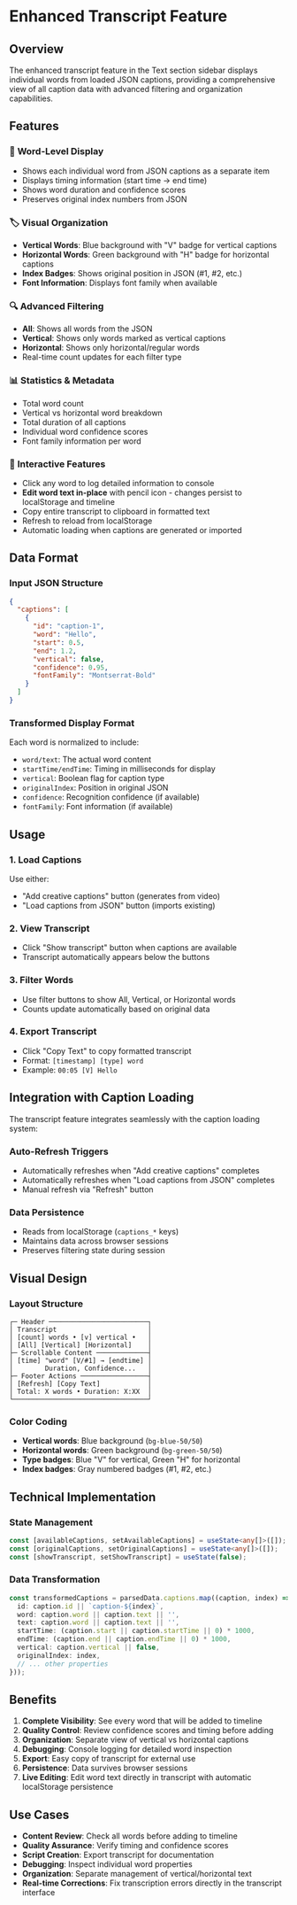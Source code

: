 # Enhanced Transcript Feature

## Overview

The enhanced transcript feature in the Text section sidebar displays individual words from loaded JSON captions, providing a comprehensive view of all caption data with advanced filtering and organization capabilities.

## Features

### 📄 **Word-Level Display**
- Shows each individual word from JSON captions as a separate item
- Displays timing information (start time → end time) 
- Shows word duration and confidence scores
- Preserves original index numbers from JSON

### 🏷️ **Visual Organization**
- **Vertical Words**: Blue background with "V" badge for vertical captions
- **Horizontal Words**: Green background with "H" badge for horizontal captions
- **Index Badges**: Shows original position in JSON (#1, #2, etc.)
- **Font Information**: Displays font family when available

### 🔍 **Advanced Filtering**
- **All**: Shows all words from the JSON
- **Vertical**: Shows only words marked as vertical captions
- **Horizontal**: Shows only horizontal/regular words
- Real-time count updates for each filter type

### 📊 **Statistics & Metadata**
- Total word count
- Vertical vs horizontal word breakdown
- Total duration of all captions
- Individual word confidence scores
- Font family information per word

### 🔧 **Interactive Features**
- Click any word to log detailed information to console
- **Edit word text in-place** with pencil icon - changes persist to localStorage and timeline
- Copy entire transcript to clipboard in formatted text
- Refresh to reload from localStorage
- Automatic loading when captions are generated or imported

## Data Format

### Input JSON Structure
```json
{
  "captions": [
    {
      "id": "caption-1",
      "word": "Hello",
      "start": 0.5,
      "end": 1.2,
      "vertical": false,
      "confidence": 0.95,
      "fontFamily": "Montserrat-Bold"
    }
  ]
}
```

### Transformed Display Format
Each word is normalized to include:
- `word/text`: The actual word content
- `startTime/endTime`: Timing in milliseconds for display
- `vertical`: Boolean flag for caption type
- `originalIndex`: Position in original JSON
- `confidence`: Recognition confidence (if available)
- `fontFamily`: Font information (if available)

## Usage

### 1. **Load Captions**
Use either:
- "Add creative captions" button (generates from video)
- "Load captions from JSON" button (imports existing)

### 2. **View Transcript**
- Click "Show transcript" button when captions are available
- Transcript automatically appears below the buttons

### 3. **Filter Words**
- Use filter buttons to show All, Vertical, or Horizontal words
- Counts update automatically based on original data

### 4. **Export Transcript**
- Click "Copy Text" to copy formatted transcript
- Format: `[timestamp] [type] word`
- Example: `00:05 [V] Hello`

## Integration with Caption Loading

The transcript feature integrates seamlessly with the caption loading system:

### Auto-Refresh Triggers
- Automatically refreshes when "Add creative captions" completes
- Automatically refreshes when "Load captions from JSON" completes
- Manual refresh via "Refresh" button

### Data Persistence
- Reads from localStorage (`captions_*` keys)
- Maintains data across browser sessions
- Preserves filtering state during session

## Visual Design

### Layout Structure
```
┌─ Header ─────────────────────────┐
│ Transcript                       │
│ [count] words • [v] vertical •   │
│ [All] [Vertical] [Horizontal]    │
├─ Scrollable Content ─────────────┤
│ [time] "word" [V/#1] → [endtime] │
│        Duration, Confidence...   │
├─ Footer Actions ─────────────────┤
│ [Refresh] [Copy Text]            │
│ Total: X words • Duration: X:XX  │
└──────────────────────────────────┘
```

### Color Coding
- **Vertical words**: Blue background (`bg-blue-50/50`)
- **Horizontal words**: Green background (`bg-green-50/50`)
- **Type badges**: Blue "V" for vertical, Green "H" for horizontal
- **Index badges**: Gray numbered badges (#1, #2, etc.)

## Technical Implementation

### State Management
```typescript
const [availableCaptions, setAvailableCaptions] = useState<any[]>([]);
const [originalCaptions, setOriginalCaptions] = useState<any[]>([]);
const [showTranscript, setShowTranscript] = useState(false);
```

### Data Transformation
```typescript
const transformedCaptions = parsedData.captions.map((caption, index) => ({
  id: caption.id || `caption-${index}`,
  word: caption.word || caption.text || '',
  text: caption.word || caption.text || '',
  startTime: (caption.start || caption.startTime || 0) * 1000,
  endTime: (caption.end || caption.endTime || 0) * 1000,
  vertical: caption.vertical || false,
  originalIndex: index,
  // ... other properties
}));
```

## Benefits

1. **Complete Visibility**: See every word that will be added to timeline
2. **Quality Control**: Review confidence scores and timing before adding
3. **Organization**: Separate view of vertical vs horizontal captions
4. **Debugging**: Console logging for detailed word inspection
5. **Export**: Easy copy of transcript for external use
6. **Persistence**: Data survives browser sessions
7. **Live Editing**: Edit word text directly in transcript with automatic localStorage persistence

## Use Cases

- **Content Review**: Check all words before adding to timeline
- **Quality Assurance**: Verify timing and confidence scores
- **Script Creation**: Export transcript for documentation
- **Debugging**: Inspect individual word properties
- **Organization**: Separate management of vertical/horizontal text
- **Real-time Corrections**: Fix transcription errors directly in the transcript interface 